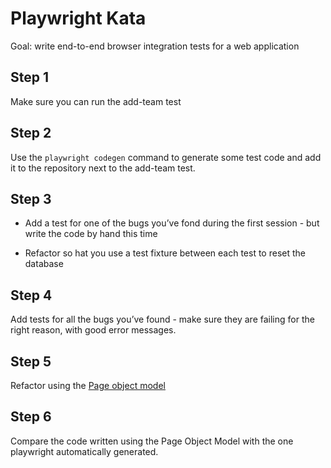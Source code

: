 # Playwright Kata

Goal: write end-to-end browser integration tests for a web application

## Step 1

Make sure you can run the add-team test

## Step 2

Use the `playwright codegen` command to generate some test code and add it to the repository next to the add-team test.

## Step 3

* Add a test for one of the bugs you’ve fond during the first session - but write the code by hand this time

* Refactor so hat you use a test fixture between each test to reset the database

## Step 4

Add tests for all the bugs you’ve found - make sure they are failing for the right reason, with good error messages.

## Step 5

Refactor using the [Page object model](https://playwright.dev/python/docs/pom)

## Step 6

Compare the code written using the Page Object Model with the one playwright automatically generated.
